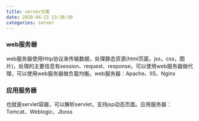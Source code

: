 ```yaml
---
title: server分类
date: 2020-04-13 13:38:59
categories: server
---
```

<!-- toc -->
### web服务器
web服务器使用Http协议来传输数据，处理静态资源(html页面，jss，css，图片)，处理的主要信息有session、request、response，可以使用web服务器做代理，可以使用web服务器做负载均衡。web服务器：Apache、IIS、Nginx

### 应用服务器
也就是servlet容器，可以解析servlet，支持jsp动态页面。应用服务器：Tomcat、Weblogic、Jboss